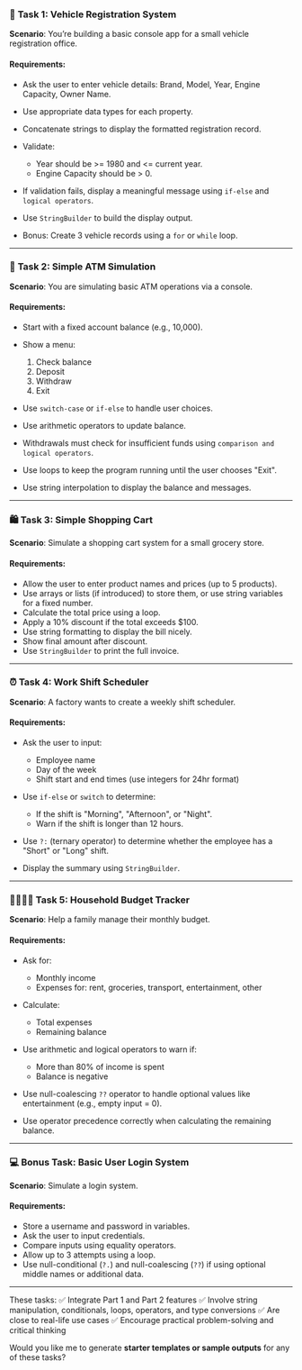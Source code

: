 ### 🚗 **Task 1: Vehicle Registration System**

**Scenario**: You’re building a basic console app for a small vehicle registration office.

#### Requirements:

* Ask the user to enter vehicle details: Brand, Model, Year, Engine Capacity, Owner Name.
* Use appropriate data types for each property.
* Concatenate strings to display the formatted registration record.
* Validate:

  * Year should be >= 1980 and <= current year.
  * Engine Capacity should be > 0.
* If validation fails, display a meaningful message using `if-else` and `logical operators`.
* Use `StringBuilder` to build the display output.
* Bonus: Create 3 vehicle records using a `for` or `while` loop.

---

### 🏦 **Task 2: Simple ATM Simulation**

**Scenario**: You are simulating basic ATM operations via a console.

#### Requirements:

* Start with a fixed account balance (e.g., 10,000).
* Show a menu:

  1. Check balance
  2. Deposit
  3. Withdraw
  4. Exit
* Use `switch-case` or `if-else` to handle user choices.
* Use arithmetic operators to update balance.
* Withdrawals must check for insufficient funds using `comparison and logical operators`.
* Use loops to keep the program running until the user chooses "Exit".
* Use string interpolation to display the balance and messages.

---

### 🛍️ **Task 3: Simple Shopping Cart**

**Scenario**: Simulate a shopping cart system for a small grocery store.

#### Requirements:

* Allow the user to enter product names and prices (up to 5 products).
* Use arrays or lists (if introduced) to store them, or use string variables for a fixed number.
* Calculate the total price using a loop.
* Apply a 10% discount if the total exceeds \$100.
* Use string formatting to display the bill nicely.
* Show final amount after discount.
* Use `StringBuilder` to print the full invoice.

---

### ⏰ **Task 4: Work Shift Scheduler**

**Scenario**: A factory wants to create a weekly shift scheduler.

#### Requirements:

* Ask the user to input:

  * Employee name
  * Day of the week
  * Shift start and end times (use integers for 24hr format)
* Use `if-else` or `switch` to determine:

  * If the shift is "Morning", "Afternoon", or "Night".
  * Warn if the shift is longer than 12 hours.
* Use `?:` (ternary operator) to determine whether the employee has a "Short" or "Long" shift.
* Display the summary using `StringBuilder`.

---

### 👨‍👩‍👧‍👦 **Task 5: Household Budget Tracker**

**Scenario**: Help a family manage their monthly budget.

#### Requirements:

* Ask for:

  * Monthly income
  * Expenses for: rent, groceries, transport, entertainment, other
* Calculate:

  * Total expenses
  * Remaining balance
* Use arithmetic and logical operators to warn if:

  * More than 80% of income is spent
  * Balance is negative
* Use null-coalescing `??` operator to handle optional values like entertainment (e.g., empty input = 0).
* Use operator precedence correctly when calculating the remaining balance.

---

### 💻 Bonus Task: Basic User Login System

**Scenario**: Simulate a login system.

#### Requirements:

* Store a username and password in variables.
* Ask the user to input credentials.
* Compare inputs using equality operators.
* Allow up to 3 attempts using a loop.
* Use null-conditional (`?.`) and null-coalescing (`??`) if using optional middle names or additional data.

---

These tasks:
✅ Integrate Part 1 and Part 2 features
✅ Involve string manipulation, conditionals, loops, operators, and type conversions
✅ Are close to real-life use cases
✅ Encourage practical problem-solving and critical thinking

Would you like me to generate **starter templates or sample outputs** for any of these tasks?